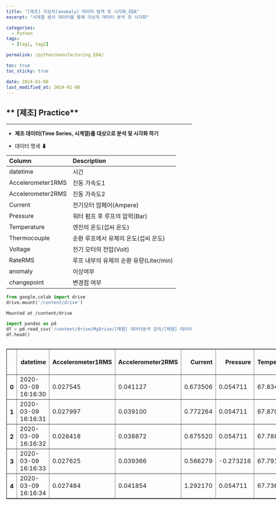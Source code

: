 ```yaml
---
title: "[제조] 이상치(anomaly) 데이터 탐색 및 시각화_EDA"
excerpt: "시계열 센서 데이터를 통해 이상치 데이터 분석 및 시각화"

categories:
  - Python
tags:
  - [tag1, tag2]

permalink: /python/manufacturing_EDA/

toc: true
toc_sticky: true

date: 2024-01-08
last_modified_at: 2024-01-08
---
```



## ** [제조] Practice**
---
* **제조 데이터(Time Series, 시계열)를 대상으로 분석 및 시각화 하기**

* 데이터 명세 ⬇

|Column|Description|
|:---|:---|
|datetime|시간|
|Accelerometer1RMS|진동 가속도1|
|Accelerometer2RMS|진동 가속도2|
|Current |전기모터 암페어(Ampere)|
|Pressure|워터 펌프 후 루프의 압력(Bar) |
|Temperature|엔진의 온도(섭씨 온도)|
|Thermocouple|순환 루프에서 유체의 온도(섭씨 온도)|
|Voltage|전기 모터의 전압(Volt)|
|RateRMS|루프 내부의 유체의 순환 유량(Liter/min)|
|anomaly|이상여부|
|changepoint|변경점 여부|


```python
from google.colab import drive
drive.mount('/content/drive')
```

    Mounted at /content/drive



```python
import pandas as pd
df = pd.read_csv('/content/drive/MyDrive/[패캠] 데이터분석 강의/[패캠] 데이터분석 과제_4주차/example_1.csv', sep=";")
df.head()
```





  <div id="df-c576c8ab-7087-4635-be41-232d1db3017d" class="colab-df-container">
    <div>
<style scoped>
    .dataframe tbody tr th:only-of-type {
        vertical-align: middle;
    }

    .dataframe tbody tr th {
        vertical-align: top;
    }

    .dataframe thead th {
        text-align: right;
    }
</style>
<table border="1" class="dataframe">
  <thead>
    <tr style="text-align: right;">
      <th></th>
      <th>datetime</th>
      <th>Accelerometer1RMS</th>
      <th>Accelerometer2RMS</th>
      <th>Current</th>
      <th>Pressure</th>
      <th>Temperature</th>
      <th>Thermocouple</th>
      <th>Voltage</th>
      <th>Volume Flow RateRMS</th>
      <th>anomaly</th>
      <th>changepoint</th>
    </tr>
  </thead>
  <tbody>
    <tr>
      <th>0</th>
      <td>2020-03-09 16:16:30</td>
      <td>0.027545</td>
      <td>0.041127</td>
      <td>0.673506</td>
      <td>0.054711</td>
      <td>67.8345</td>
      <td>24.3164</td>
      <td>240.513</td>
      <td>32.0</td>
      <td>0.0</td>
      <td>0.0</td>
    </tr>
    <tr>
      <th>1</th>
      <td>2020-03-09 16:16:31</td>
      <td>0.027997</td>
      <td>0.039100</td>
      <td>0.772264</td>
      <td>0.054711</td>
      <td>67.8704</td>
      <td>24.3279</td>
      <td>229.523</td>
      <td>32.0</td>
      <td>0.0</td>
      <td>0.0</td>
    </tr>
    <tr>
      <th>2</th>
      <td>2020-03-09 16:16:32</td>
      <td>0.028418</td>
      <td>0.038872</td>
      <td>0.675520</td>
      <td>0.054711</td>
      <td>67.7882</td>
      <td>24.3261</td>
      <td>242.708</td>
      <td>32.0</td>
      <td>0.0</td>
      <td>0.0</td>
    </tr>
    <tr>
      <th>3</th>
      <td>2020-03-09 16:16:33</td>
      <td>0.027625</td>
      <td>0.039366</td>
      <td>0.566279</td>
      <td>-0.273216</td>
      <td>67.7918</td>
      <td>24.3323</td>
      <td>229.709</td>
      <td>32.0</td>
      <td>0.0</td>
      <td>0.0</td>
    </tr>
    <tr>
      <th>4</th>
      <td>2020-03-09 16:16:34</td>
      <td>0.027484</td>
      <td>0.041854</td>
      <td>1.292170</td>
      <td>0.054711</td>
      <td>67.7368</td>
      <td>24.3250</td>
      <td>242.746</td>
      <td>32.0</td>
      <td>0.0</td>
      <td>0.0</td>
    </tr>
  </tbody>
</table>
</div>
    <div class="colab-df-buttons">

  <div class="colab-df-container">
    <button class="colab-df-convert" onclick="convertToInteractive('df-c576c8ab-7087-4635-be41-232d1db3017d')"
            title="Convert this dataframe to an interactive table."
            style="display:none;">

  <svg xmlns="http://www.w3.org/2000/svg" height="24px" viewBox="0 -960 960 960">
    <path d="M120-120v-720h720v720H120Zm60-500h600v-160H180v160Zm220 220h160v-160H400v160Zm0 220h160v-160H400v160ZM180-400h160v-160H180v160Zm440 0h160v-160H620v160ZM180-180h160v-160H180v160Zm440 0h160v-160H620v160Z"/>
  </svg>
    </button>

  <style>
    .colab-df-container {
      display:flex;
      gap: 12px;
    }

    .colab-df-convert {
      background-color: #E8F0FE;
      border: none;
      border-radius: 50%;
      cursor: pointer;
      display: none;
      fill: #1967D2;
      height: 32px;
      padding: 0 0 0 0;
      width: 32px;
    }

    .colab-df-convert:hover {
      background-color: #E2EBFA;
      box-shadow: 0px 1px 2px rgba(60, 64, 67, 0.3), 0px 1px 3px 1px rgba(60, 64, 67, 0.15);
      fill: #174EA6;
    }

    .colab-df-buttons div {
      margin-bottom: 4px;
    }

    [theme=dark] .colab-df-convert {
      background-color: #3B4455;
      fill: #D2E3FC;
    }

    [theme=dark] .colab-df-convert:hover {
      background-color: #434B5C;
      box-shadow: 0px 1px 3px 1px rgba(0, 0, 0, 0.15);
      filter: drop-shadow(0px 1px 2px rgba(0, 0, 0, 0.3));
      fill: #FFFFFF;
    }
  </style>

    <script>
      const buttonEl =
        document.querySelector('#df-c576c8ab-7087-4635-be41-232d1db3017d button.colab-df-convert');
      buttonEl.style.display =
        google.colab.kernel.accessAllowed ? 'block' : 'none';

      async function convertToInteractive(key) {
        const element = document.querySelector('#df-c576c8ab-7087-4635-be41-232d1db3017d');
        const dataTable =
          await google.colab.kernel.invokeFunction('convertToInteractive',
                                                    [key], {});
        if (!dataTable) return;

        const docLinkHtml = 'Like what you see? Visit the ' +
          '<a target="_blank" href=https://colab.research.google.com/notebooks/data_table.ipynb>data table notebook</a>'
          + ' to learn more about interactive tables.';
        element.innerHTML = '';
        dataTable['output_type'] = 'display_data';
        await google.colab.output.renderOutput(dataTable, element);
        const docLink = document.createElement('div');
        docLink.innerHTML = docLinkHtml;
        element.appendChild(docLink);
      }
    </script>
  </div>


<div id="df-90462c66-f74c-434f-8f9b-742ddbc469a0">
  <button class="colab-df-quickchart" onclick="quickchart('df-90462c66-f74c-434f-8f9b-742ddbc469a0')"
            title="Suggest charts"
            style="display:none;">

<svg xmlns="http://www.w3.org/2000/svg" height="24px"viewBox="0 0 24 24"
     width="24px">
    <g>
        <path d="M19 3H5c-1.1 0-2 .9-2 2v14c0 1.1.9 2 2 2h14c1.1 0 2-.9 2-2V5c0-1.1-.9-2-2-2zM9 17H7v-7h2v7zm4 0h-2V7h2v10zm4 0h-2v-4h2v4z"/>
    </g>
</svg>
  </button>

<style>
  .colab-df-quickchart {
      --bg-color: #E8F0FE;
      --fill-color: #1967D2;
      --hover-bg-color: #E2EBFA;
      --hover-fill-color: #174EA6;
      --disabled-fill-color: #AAA;
      --disabled-bg-color: #DDD;
  }

  [theme=dark] .colab-df-quickchart {
      --bg-color: #3B4455;
      --fill-color: #D2E3FC;
      --hover-bg-color: #434B5C;
      --hover-fill-color: #FFFFFF;
      --disabled-bg-color: #3B4455;
      --disabled-fill-color: #666;
  }

  .colab-df-quickchart {
    background-color: var(--bg-color);
    border: none;
    border-radius: 50%;
    cursor: pointer;
    display: none;
    fill: var(--fill-color);
    height: 32px;
    padding: 0;
    width: 32px;
  }

  .colab-df-quickchart:hover {
    background-color: var(--hover-bg-color);
    box-shadow: 0 1px 2px rgba(60, 64, 67, 0.3), 0 1px 3px 1px rgba(60, 64, 67, 0.15);
    fill: var(--button-hover-fill-color);
  }

  .colab-df-quickchart-complete:disabled,
  .colab-df-quickchart-complete:disabled:hover {
    background-color: var(--disabled-bg-color);
    fill: var(--disabled-fill-color);
    box-shadow: none;
  }

  .colab-df-spinner {
    border: 2px solid var(--fill-color);
    border-color: transparent;
    border-bottom-color: var(--fill-color);
    animation:
      spin 1s steps(1) infinite;
  }

  @keyframes spin {
    0% {
      border-color: transparent;
      border-bottom-color: var(--fill-color);
      border-left-color: var(--fill-color);
    }
    20% {
      border-color: transparent;
      border-left-color: var(--fill-color);
      border-top-color: var(--fill-color);
    }
    30% {
      border-color: transparent;
      border-left-color: var(--fill-color);
      border-top-color: var(--fill-color);
      border-right-color: var(--fill-color);
    }
    40% {
      border-color: transparent;
      border-right-color: var(--fill-color);
      border-top-color: var(--fill-color);
    }
    60% {
      border-color: transparent;
      border-right-color: var(--fill-color);
    }
    80% {
      border-color: transparent;
      border-right-color: var(--fill-color);
      border-bottom-color: var(--fill-color);
    }
    90% {
      border-color: transparent;
      border-bottom-color: var(--fill-color);
    }
  }
</style>

  <script>
    async function quickchart(key) {
      const quickchartButtonEl =
        document.querySelector('#' + key + ' button');
      quickchartButtonEl.disabled = true;  // To prevent multiple clicks.
      quickchartButtonEl.classList.add('colab-df-spinner');
      try {
        const charts = await google.colab.kernel.invokeFunction(
            'suggestCharts', [key], {});
      } catch (error) {
        console.error('Error during call to suggestCharts:', error);
      }
      quickchartButtonEl.classList.remove('colab-df-spinner');
      quickchartButtonEl.classList.add('colab-df-quickchart-complete');
    }
    (() => {
      let quickchartButtonEl =
        document.querySelector('#df-90462c66-f74c-434f-8f9b-742ddbc469a0 button');
      quickchartButtonEl.style.display =
        google.colab.kernel.accessAllowed ? 'block' : 'none';
    })();
  </script>
</div>

    </div>
  </div>




### Question 01

```
Data Read하고 상위 전처리 조건을 적용한 DataFrame 만들기

  (1) Data shape(형태) 출력 → 전체 데이터의 Row와 Column개수 출력

  (2) Data type 확인 → 각 Column별 Data Type 출력

  (3) Null값 확인 (※ 빈 값의 Data) → 각 Column별 Null Value의 개수 출력
```


```python
df.describe()
```





  <div id="df-fa673767-d028-44cf-b23d-0fd6b854e9d3" class="colab-df-container">
    <div>
<style scoped>
    .dataframe tbody tr th:only-of-type {
        vertical-align: middle;
    }

    .dataframe tbody tr th {
        vertical-align: top;
    }

    .dataframe thead th {
        text-align: right;
    }
</style>
<table border="1" class="dataframe">
  <thead>
    <tr style="text-align: right;">
      <th></th>
      <th>Accelerometer1RMS</th>
      <th>Accelerometer2RMS</th>
      <th>Current</th>
      <th>Pressure</th>
      <th>Temperature</th>
      <th>Thermocouple</th>
      <th>Voltage</th>
      <th>Volume Flow RateRMS</th>
      <th>anomaly</th>
      <th>changepoint</th>
    </tr>
  </thead>
  <tbody>
    <tr>
      <th>count</th>
      <td>1063.000000</td>
      <td>1063.000000</td>
      <td>1063.000000</td>
      <td>1063.000000</td>
      <td>1063.000000</td>
      <td>1063.000000</td>
      <td>1063.000000</td>
      <td>1063.000000</td>
      <td>1063.000000</td>
      <td>1063.000000</td>
    </tr>
    <tr>
      <th>mean</th>
      <td>0.027663</td>
      <td>0.040037</td>
      <td>1.195240</td>
      <td>0.048541</td>
      <td>67.895174</td>
      <td>24.265096</td>
      <td>229.924824</td>
      <td>31.472275</td>
      <td>0.313264</td>
      <td>0.003763</td>
    </tr>
    <tr>
      <th>std</th>
      <td>0.000333</td>
      <td>0.001086</td>
      <td>7.113407</td>
      <td>0.270689</td>
      <td>0.695198</td>
      <td>0.021573</td>
      <td>13.259556</td>
      <td>1.314535</td>
      <td>0.464039</td>
      <td>0.061256</td>
    </tr>
    <tr>
      <th>min</th>
      <td>0.026455</td>
      <td>0.036972</td>
      <td>0.394058</td>
      <td>-0.929070</td>
      <td>66.201900</td>
      <td>24.217000</td>
      <td>0.580776</td>
      <td>28.040000</td>
      <td>0.000000</td>
      <td>0.000000</td>
    </tr>
    <tr>
      <th>25%</th>
      <td>0.027434</td>
      <td>0.039276</td>
      <td>0.753505</td>
      <td>0.054711</td>
      <td>67.412450</td>
      <td>24.252950</td>
      <td>223.570000</td>
      <td>31.039050</td>
      <td>0.000000</td>
      <td>0.000000</td>
    </tr>
    <tr>
      <th>50%</th>
      <td>0.027674</td>
      <td>0.040098</td>
      <td>1.002720</td>
      <td>0.054711</td>
      <td>67.955000</td>
      <td>24.267200</td>
      <td>230.634000</td>
      <td>32.000000</td>
      <td>0.000000</td>
      <td>0.000000</td>
    </tr>
    <tr>
      <th>75%</th>
      <td>0.027892</td>
      <td>0.040828</td>
      <td>1.194580</td>
      <td>0.054711</td>
      <td>68.515500</td>
      <td>24.277450</td>
      <td>236.960000</td>
      <td>32.038900</td>
      <td>1.000000</td>
      <td>0.000000</td>
    </tr>
    <tr>
      <th>max</th>
      <td>0.028554</td>
      <td>0.043122</td>
      <td>232.734000</td>
      <td>1.038490</td>
      <td>69.098200</td>
      <td>24.332300</td>
      <td>254.125000</td>
      <td>33.000000</td>
      <td>1.000000</td>
      <td>1.000000</td>
    </tr>
  </tbody>
</table>
</div>
    <div class="colab-df-buttons">

  <div class="colab-df-container">
    <button class="colab-df-convert" onclick="convertToInteractive('df-fa673767-d028-44cf-b23d-0fd6b854e9d3')"
            title="Convert this dataframe to an interactive table."
            style="display:none;">

  <svg xmlns="http://www.w3.org/2000/svg" height="24px" viewBox="0 -960 960 960">
    <path d="M120-120v-720h720v720H120Zm60-500h600v-160H180v160Zm220 220h160v-160H400v160Zm0 220h160v-160H400v160ZM180-400h160v-160H180v160Zm440 0h160v-160H620v160ZM180-180h160v-160H180v160Zm440 0h160v-160H620v160Z"/>
  </svg>
    </button>

  <style>
    .colab-df-container {
      display:flex;
      gap: 12px;
    }

    .colab-df-convert {
      background-color: #E8F0FE;
      border: none;
      border-radius: 50%;
      cursor: pointer;
      display: none;
      fill: #1967D2;
      height: 32px;
      padding: 0 0 0 0;
      width: 32px;
    }

    .colab-df-convert:hover {
      background-color: #E2EBFA;
      box-shadow: 0px 1px 2px rgba(60, 64, 67, 0.3), 0px 1px 3px 1px rgba(60, 64, 67, 0.15);
      fill: #174EA6;
    }

    .colab-df-buttons div {
      margin-bottom: 4px;
    }

    [theme=dark] .colab-df-convert {
      background-color: #3B4455;
      fill: #D2E3FC;
    }

    [theme=dark] .colab-df-convert:hover {
      background-color: #434B5C;
      box-shadow: 0px 1px 3px 1px rgba(0, 0, 0, 0.15);
      filter: drop-shadow(0px 1px 2px rgba(0, 0, 0, 0.3));
      fill: #FFFFFF;
    }
  </style>

    <script>
      const buttonEl =
        document.querySelector('#df-fa673767-d028-44cf-b23d-0fd6b854e9d3 button.colab-df-convert');
      buttonEl.style.display =
        google.colab.kernel.accessAllowed ? 'block' : 'none';

      async function convertToInteractive(key) {
        const element = document.querySelector('#df-fa673767-d028-44cf-b23d-0fd6b854e9d3');
        const dataTable =
          await google.colab.kernel.invokeFunction('convertToInteractive',
                                                    [key], {});
        if (!dataTable) return;

        const docLinkHtml = 'Like what you see? Visit the ' +
          '<a target="_blank" href=https://colab.research.google.com/notebooks/data_table.ipynb>data table notebook</a>'
          + ' to learn more about interactive tables.';
        element.innerHTML = '';
        dataTable['output_type'] = 'display_data';
        await google.colab.output.renderOutput(dataTable, element);
        const docLink = document.createElement('div');
        docLink.innerHTML = docLinkHtml;
        element.appendChild(docLink);
      }
    </script>
  </div>


<div id="df-691b7fc4-862f-489f-ad95-420a405c1b17">
  <button class="colab-df-quickchart" onclick="quickchart('df-691b7fc4-862f-489f-ad95-420a405c1b17')"
            title="Suggest charts"
            style="display:none;">

<svg xmlns="http://www.w3.org/2000/svg" height="24px"viewBox="0 0 24 24"
     width="24px">
    <g>
        <path d="M19 3H5c-1.1 0-2 .9-2 2v14c0 1.1.9 2 2 2h14c1.1 0 2-.9 2-2V5c0-1.1-.9-2-2-2zM9 17H7v-7h2v7zm4 0h-2V7h2v10zm4 0h-2v-4h2v4z"/>
    </g>
</svg>
  </button>

<style>
  .colab-df-quickchart {
      --bg-color: #E8F0FE;
      --fill-color: #1967D2;
      --hover-bg-color: #E2EBFA;
      --hover-fill-color: #174EA6;
      --disabled-fill-color: #AAA;
      --disabled-bg-color: #DDD;
  }

  [theme=dark] .colab-df-quickchart {
      --bg-color: #3B4455;
      --fill-color: #D2E3FC;
      --hover-bg-color: #434B5C;
      --hover-fill-color: #FFFFFF;
      --disabled-bg-color: #3B4455;
      --disabled-fill-color: #666;
  }

  .colab-df-quickchart {
    background-color: var(--bg-color);
    border: none;
    border-radius: 50%;
    cursor: pointer;
    display: none;
    fill: var(--fill-color);
    height: 32px;
    padding: 0;
    width: 32px;
  }

  .colab-df-quickchart:hover {
    background-color: var(--hover-bg-color);
    box-shadow: 0 1px 2px rgba(60, 64, 67, 0.3), 0 1px 3px 1px rgba(60, 64, 67, 0.15);
    fill: var(--button-hover-fill-color);
  }

  .colab-df-quickchart-complete:disabled,
  .colab-df-quickchart-complete:disabled:hover {
    background-color: var(--disabled-bg-color);
    fill: var(--disabled-fill-color);
    box-shadow: none;
  }

  .colab-df-spinner {
    border: 2px solid var(--fill-color);
    border-color: transparent;
    border-bottom-color: var(--fill-color);
    animation:
      spin 1s steps(1) infinite;
  }

  @keyframes spin {
    0% {
      border-color: transparent;
      border-bottom-color: var(--fill-color);
      border-left-color: var(--fill-color);
    }
    20% {
      border-color: transparent;
      border-left-color: var(--fill-color);
      border-top-color: var(--fill-color);
    }
    30% {
      border-color: transparent;
      border-left-color: var(--fill-color);
      border-top-color: var(--fill-color);
      border-right-color: var(--fill-color);
    }
    40% {
      border-color: transparent;
      border-right-color: var(--fill-color);
      border-top-color: var(--fill-color);
    }
    60% {
      border-color: transparent;
      border-right-color: var(--fill-color);
    }
    80% {
      border-color: transparent;
      border-right-color: var(--fill-color);
      border-bottom-color: var(--fill-color);
    }
    90% {
      border-color: transparent;
      border-bottom-color: var(--fill-color);
    }
  }
</style>

  <script>
    async function quickchart(key) {
      const quickchartButtonEl =
        document.querySelector('#' + key + ' button');
      quickchartButtonEl.disabled = true;  // To prevent multiple clicks.
      quickchartButtonEl.classList.add('colab-df-spinner');
      try {
        const charts = await google.colab.kernel.invokeFunction(
            'suggestCharts', [key], {});
      } catch (error) {
        console.error('Error during call to suggestCharts:', error);
      }
      quickchartButtonEl.classList.remove('colab-df-spinner');
      quickchartButtonEl.classList.add('colab-df-quickchart-complete');
    }
    (() => {
      let quickchartButtonEl =
        document.querySelector('#df-691b7fc4-862f-489f-ad95-420a405c1b17 button');
      quickchartButtonEl.style.display =
        google.colab.kernel.accessAllowed ? 'block' : 'none';
    })();
  </script>
</div>

    </div>
  </div>





```python
# 1번_Data shape(형태) 출력 → 전체 데이터의 Row와 Column개수 출력

df.shape
```




    (1063, 11)




```python
# 2번_Data type 확인 → 각 Column별 Data Type 출력

df.dtypes
```




    datetime                object
    Accelerometer1RMS      float64
    Accelerometer2RMS      float64
    Current                float64
    Pressure               float64
    Temperature            float64
    Thermocouple           float64
    Voltage                float64
    Volume Flow RateRMS    float64
    anomaly                float64
    changepoint            float64
    dtype: object




```python
# df.info() -> 데이터 타입, Null값 함께 확인 가능 + 기본적인 데이터 현황 한 번에 확인 가능

df.info()
```

    <class 'pandas.core.frame.DataFrame'>
    RangeIndex: 1063 entries, 0 to 1062
    Data columns (total 11 columns):
     #   Column               Non-Null Count  Dtype  
    ---  ------               --------------  -----  
     0   datetime             1063 non-null   object 
     1   Accelerometer1RMS    1063 non-null   float64
     2   Accelerometer2RMS    1063 non-null   float64
     3   Current              1063 non-null   float64
     4   Pressure             1063 non-null   float64
     5   Temperature          1063 non-null   float64
     6   Thermocouple         1063 non-null   float64
     7   Voltage              1063 non-null   float64
     8   Volume Flow RateRMS  1063 non-null   float64
     9   anomaly              1063 non-null   float64
     10  changepoint          1063 non-null   float64
    dtypes: float64(10), object(1)
    memory usage: 91.5+ KB



```python
# 3번_Null값 확인 (※ 빈 값의 Data) → 각 Column별 Null Value의 개수 출력

df.isnull().sum()
```




    datetime               0
    Accelerometer1RMS      0
    Accelerometer2RMS      0
    Current                0
    Pressure               0
    Temperature            0
    Thermocouple           0
    Voltage                0
    Volume Flow RateRMS    0
    anomaly                0
    changepoint            0
    dtype: int64



### Question 02

```
01번 문제에서 Read한 데이터를 활용하여 시각화 진행하기

  (1) 전체 데이터의 개수에서 'anomaly'가 차지하는 비율
  
  (2) 'Accelerometer1RMS','Accelerometer2RMS','Current','Pressure','Temperature','Thermocouple','Voltage','Volume Flow RateRMS'
  총 8개의 Column 대상으로 총 8개의 Trend 그래프 시각화
  (※ x = 'datetime', y= 각 Column)

  (3) 시각화한 Trend 그래프 위에 'anomaly'가 1인 데이터에 대해서 이상 포인트를 표시하기

```

### 전체 데이터의 개수에서 'anomaly'가 차지하는 비율 **약 31%**


```python
df[df["anomaly"]==1]

# anomaly 개수 = 333개
```





  <div id="df-0b958eb9-6874-4c92-8521-39947bcf417b" class="colab-df-container">
    <div>
<style scoped>
    .dataframe tbody tr th:only-of-type {
        vertical-align: middle;
    }

    .dataframe tbody tr th {
        vertical-align: top;
    }

    .dataframe thead th {
        text-align: right;
    }
</style>
<table border="1" class="dataframe">
  <thead>
    <tr style="text-align: right;">
      <th></th>
      <th>datetime</th>
      <th>Accelerometer1RMS</th>
      <th>Accelerometer2RMS</th>
      <th>Current</th>
      <th>Pressure</th>
      <th>Temperature</th>
      <th>Thermocouple</th>
      <th>Voltage</th>
      <th>Volume Flow RateRMS</th>
      <th>anomaly</th>
      <th>changepoint</th>
    </tr>
  </thead>
  <tbody>
    <tr>
      <th>560</th>
      <td>2020-03-09 16:26:30</td>
      <td>0.027489</td>
      <td>0.040797</td>
      <td>1.162620</td>
      <td>-0.273216</td>
      <td>67.4538</td>
      <td>24.2726</td>
      <td>231.836</td>
      <td>32.0000</td>
      <td>1.0</td>
      <td>1.0</td>
    </tr>
    <tr>
      <th>561</th>
      <td>2020-03-09 16:26:31</td>
      <td>0.028236</td>
      <td>0.040921</td>
      <td>0.478813</td>
      <td>0.382638</td>
      <td>67.5373</td>
      <td>24.2795</td>
      <td>219.732</td>
      <td>31.9615</td>
      <td>1.0</td>
      <td>0.0</td>
    </tr>
    <tr>
      <th>562</th>
      <td>2020-03-09 16:26:32</td>
      <td>0.028028</td>
      <td>0.040447</td>
      <td>1.212860</td>
      <td>0.054711</td>
      <td>67.6272</td>
      <td>24.2728</td>
      <td>230.915</td>
      <td>31.0397</td>
      <td>1.0</td>
      <td>0.0</td>
    </tr>
    <tr>
      <th>563</th>
      <td>2020-03-09 16:26:33</td>
      <td>0.027633</td>
      <td>0.041229</td>
      <td>0.953656</td>
      <td>0.382638</td>
      <td>67.6784</td>
      <td>24.2831</td>
      <td>215.346</td>
      <td>32.0396</td>
      <td>1.0</td>
      <td>0.0</td>
    </tr>
    <tr>
      <th>564</th>
      <td>2020-03-09 16:26:34</td>
      <td>0.027954</td>
      <td>0.040867</td>
      <td>1.139300</td>
      <td>0.054711</td>
      <td>67.6033</td>
      <td>24.2773</td>
      <td>219.743</td>
      <td>32.9615</td>
      <td>1.0</td>
      <td>0.0</td>
    </tr>
    <tr>
      <th>...</th>
      <td>...</td>
      <td>...</td>
      <td>...</td>
      <td>...</td>
      <td>...</td>
      <td>...</td>
      <td>...</td>
      <td>...</td>
      <td>...</td>
      <td>...</td>
      <td>...</td>
    </tr>
    <tr>
      <th>888</th>
      <td>2020-03-09 16:33:25</td>
      <td>0.027327</td>
      <td>0.039147</td>
      <td>0.846175</td>
      <td>0.710565</td>
      <td>66.4771</td>
      <td>24.2400</td>
      <td>238.852</td>
      <td>32.0404</td>
      <td>1.0</td>
      <td>0.0</td>
    </tr>
    <tr>
      <th>889</th>
      <td>2020-03-09 16:33:26</td>
      <td>0.027102</td>
      <td>0.037518</td>
      <td>1.250500</td>
      <td>0.054711</td>
      <td>66.5466</td>
      <td>24.2347</td>
      <td>225.364</td>
      <td>32.9608</td>
      <td>1.0</td>
      <td>0.0</td>
    </tr>
    <tr>
      <th>890</th>
      <td>2020-03-09 16:33:27</td>
      <td>0.027542</td>
      <td>0.037979</td>
      <td>1.233640</td>
      <td>0.054711</td>
      <td>66.3557</td>
      <td>24.2300</td>
      <td>222.442</td>
      <td>32.0000</td>
      <td>1.0</td>
      <td>0.0</td>
    </tr>
    <tr>
      <th>891</th>
      <td>2020-03-09 16:33:28</td>
      <td>0.027083</td>
      <td>0.038606</td>
      <td>1.333360</td>
      <td>0.054711</td>
      <td>66.5840</td>
      <td>24.2407</td>
      <td>251.784</td>
      <td>32.0000</td>
      <td>1.0</td>
      <td>0.0</td>
    </tr>
    <tr>
      <th>892</th>
      <td>2020-03-09 16:33:29</td>
      <td>0.026769</td>
      <td>0.040216</td>
      <td>1.168110</td>
      <td>-0.273216</td>
      <td>66.2921</td>
      <td>24.2363</td>
      <td>216.306</td>
      <td>32.0000</td>
      <td>1.0</td>
      <td>0.0</td>
    </tr>
  </tbody>
</table>
<p>333 rows × 11 columns</p>
</div>
    <div class="colab-df-buttons">

  <div class="colab-df-container">
    <button class="colab-df-convert" onclick="convertToInteractive('df-0b958eb9-6874-4c92-8521-39947bcf417b')"
            title="Convert this dataframe to an interactive table."
            style="display:none;">

  <svg xmlns="http://www.w3.org/2000/svg" height="24px" viewBox="0 -960 960 960">
    <path d="M120-120v-720h720v720H120Zm60-500h600v-160H180v160Zm220 220h160v-160H400v160Zm0 220h160v-160H400v160ZM180-400h160v-160H180v160Zm440 0h160v-160H620v160ZM180-180h160v-160H180v160Zm440 0h160v-160H620v160Z"/>
  </svg>
    </button>

  <style>
    .colab-df-container {
      display:flex;
      gap: 12px;
    }

    .colab-df-convert {
      background-color: #E8F0FE;
      border: none;
      border-radius: 50%;
      cursor: pointer;
      display: none;
      fill: #1967D2;
      height: 32px;
      padding: 0 0 0 0;
      width: 32px;
    }

    .colab-df-convert:hover {
      background-color: #E2EBFA;
      box-shadow: 0px 1px 2px rgba(60, 64, 67, 0.3), 0px 1px 3px 1px rgba(60, 64, 67, 0.15);
      fill: #174EA6;
    }

    .colab-df-buttons div {
      margin-bottom: 4px;
    }

    [theme=dark] .colab-df-convert {
      background-color: #3B4455;
      fill: #D2E3FC;
    }

    [theme=dark] .colab-df-convert:hover {
      background-color: #434B5C;
      box-shadow: 0px 1px 3px 1px rgba(0, 0, 0, 0.15);
      filter: drop-shadow(0px 1px 2px rgba(0, 0, 0, 0.3));
      fill: #FFFFFF;
    }
  </style>

    <script>
      const buttonEl =
        document.querySelector('#df-0b958eb9-6874-4c92-8521-39947bcf417b button.colab-df-convert');
      buttonEl.style.display =
        google.colab.kernel.accessAllowed ? 'block' : 'none';

      async function convertToInteractive(key) {
        const element = document.querySelector('#df-0b958eb9-6874-4c92-8521-39947bcf417b');
        const dataTable =
          await google.colab.kernel.invokeFunction('convertToInteractive',
                                                    [key], {});
        if (!dataTable) return;

        const docLinkHtml = 'Like what you see? Visit the ' +
          '<a target="_blank" href=https://colab.research.google.com/notebooks/data_table.ipynb>data table notebook</a>'
          + ' to learn more about interactive tables.';
        element.innerHTML = '';
        dataTable['output_type'] = 'display_data';
        await google.colab.output.renderOutput(dataTable, element);
        const docLink = document.createElement('div');
        docLink.innerHTML = docLinkHtml;
        element.appendChild(docLink);
      }
    </script>
  </div>


<div id="df-e9ca4ad1-f4ab-4c17-9368-93b088ef537f">
  <button class="colab-df-quickchart" onclick="quickchart('df-e9ca4ad1-f4ab-4c17-9368-93b088ef537f')"
            title="Suggest charts"
            style="display:none;">

<svg xmlns="http://www.w3.org/2000/svg" height="24px"viewBox="0 0 24 24"
     width="24px">
    <g>
        <path d="M19 3H5c-1.1 0-2 .9-2 2v14c0 1.1.9 2 2 2h14c1.1 0 2-.9 2-2V5c0-1.1-.9-2-2-2zM9 17H7v-7h2v7zm4 0h-2V7h2v10zm4 0h-2v-4h2v4z"/>
    </g>
</svg>
  </button>

<style>
  .colab-df-quickchart {
      --bg-color: #E8F0FE;
      --fill-color: #1967D2;
      --hover-bg-color: #E2EBFA;
      --hover-fill-color: #174EA6;
      --disabled-fill-color: #AAA;
      --disabled-bg-color: #DDD;
  }

  [theme=dark] .colab-df-quickchart {
      --bg-color: #3B4455;
      --fill-color: #D2E3FC;
      --hover-bg-color: #434B5C;
      --hover-fill-color: #FFFFFF;
      --disabled-bg-color: #3B4455;
      --disabled-fill-color: #666;
  }

  .colab-df-quickchart {
    background-color: var(--bg-color);
    border: none;
    border-radius: 50%;
    cursor: pointer;
    display: none;
    fill: var(--fill-color);
    height: 32px;
    padding: 0;
    width: 32px;
  }

  .colab-df-quickchart:hover {
    background-color: var(--hover-bg-color);
    box-shadow: 0 1px 2px rgba(60, 64, 67, 0.3), 0 1px 3px 1px rgba(60, 64, 67, 0.15);
    fill: var(--button-hover-fill-color);
  }

  .colab-df-quickchart-complete:disabled,
  .colab-df-quickchart-complete:disabled:hover {
    background-color: var(--disabled-bg-color);
    fill: var(--disabled-fill-color);
    box-shadow: none;
  }

  .colab-df-spinner {
    border: 2px solid var(--fill-color);
    border-color: transparent;
    border-bottom-color: var(--fill-color);
    animation:
      spin 1s steps(1) infinite;
  }

  @keyframes spin {
    0% {
      border-color: transparent;
      border-bottom-color: var(--fill-color);
      border-left-color: var(--fill-color);
    }
    20% {
      border-color: transparent;
      border-left-color: var(--fill-color);
      border-top-color: var(--fill-color);
    }
    30% {
      border-color: transparent;
      border-left-color: var(--fill-color);
      border-top-color: var(--fill-color);
      border-right-color: var(--fill-color);
    }
    40% {
      border-color: transparent;
      border-right-color: var(--fill-color);
      border-top-color: var(--fill-color);
    }
    60% {
      border-color: transparent;
      border-right-color: var(--fill-color);
    }
    80% {
      border-color: transparent;
      border-right-color: var(--fill-color);
      border-bottom-color: var(--fill-color);
    }
    90% {
      border-color: transparent;
      border-bottom-color: var(--fill-color);
    }
  }
</style>

  <script>
    async function quickchart(key) {
      const quickchartButtonEl =
        document.querySelector('#' + key + ' button');
      quickchartButtonEl.disabled = true;  // To prevent multiple clicks.
      quickchartButtonEl.classList.add('colab-df-spinner');
      try {
        const charts = await google.colab.kernel.invokeFunction(
            'suggestCharts', [key], {});
      } catch (error) {
        console.error('Error during call to suggestCharts:', error);
      }
      quickchartButtonEl.classList.remove('colab-df-spinner');
      quickchartButtonEl.classList.add('colab-df-quickchart-complete');
    }
    (() => {
      let quickchartButtonEl =
        document.querySelector('#df-e9ca4ad1-f4ab-4c17-9368-93b088ef537f button');
      quickchartButtonEl.style.display =
        google.colab.kernel.accessAllowed ? 'block' : 'none';
    })();
  </script>
</div>

    </div>
  </div>





```python
333/len(df)
# 약 31%
```




    0.31326434619002824




```python
# (normalize=True) : 비율로 바로 계산할 때 사용

df['anomaly'].value_counts(normalize=True)
```




    0.0    0.686736
    1.0    0.313264
    Name: anomaly, dtype: float64



### 8개 Trend graph 시각화 및 anomaly 표시


```python
import matplotlib.pyplot as plt


df['datetime'] = pd.to_datetime(df['datetime'])


for v, i in  enumerate(df.columns[1:9]) :
  plt.figure(figsize=(24,15))
  plt.subplot(8, 1, v+1)
  plt.plot(df['datetime'], df[i], color='grey');
  plt.plot(df[df['anomaly']==1]['datetime'], df[df['anomaly']==1][i], 'o', color='red', markersize=3 );
  plt.title(i)
```


    
![output_17_0](https://github.com/awaseul/awaseul.github.io/assets/156042172/0646a412-d615-4141-913c-844eaa8eae54)
    



    
![output_17_1](https://github.com/awaseul/awaseul.github.io/assets/156042172/91dbb6ff-acd5-49dc-9664-fd30b6324b0b)
    



    
![output_17_2](https://github.com/awaseul/awaseul.github.io/assets/156042172/f20ab288-2363-49ea-a247-71292b4a0111)
    



    
![output_17_3](https://github.com/awaseul/awaseul.github.io/assets/156042172/d60d7ab0-b423-420a-be52-e6f24e382cc2)
    



    
![output_17_4](https://github.com/awaseul/awaseul.github.io/assets/156042172/75acdeb2-3e4e-4f6d-b0d3-c6ca94a38ef4)
    



    
![output_17_5](https://github.com/awaseul/awaseul.github.io/assets/156042172/e1e4ecbb-128f-4cf1-9e20-dc9d7cdda2aa)
    



    
![output_17_6](https://github.com/awaseul/awaseul.github.io/assets/156042172/afeeab2f-3bde-41d3-bc59-a06339c095a5)
    



    
![output_17_7](https://github.com/awaseul/awaseul.github.io/assets/156042172/4665a2d7-4699-4c13-a46c-96b807aefa35)
    



```python
# Current 1002행 "232.734000"으로 anomaly는 아니었으나 이상치 데이터로 간주하여 삭제 후 그래프 생성함

df.drop(df.index[1002], axis=0, inplace=True)
```


```python
import seaborn as sns
df['datetime'] = pd.to_datetime(df['datetime'])

# Plotting the trend graph
plt.figure(figsize=(12, 6))
sns.lineplot(x='datetime', y='Current', data=df, label='Trend of Current')

# Highlighting anomalies
anomaly_points = df[df['anomaly'] == 1]
plt.scatter(anomaly_points['datetime'], anomaly_points['Current'], color='red', label='Anomalies')

# Customizing the plot
plt.title('Current Trend with Anomalies', pad=10)
plt.xlabel('Datetime')
plt.ylabel('Current')
plt.legend()
#plt.grid(True)
plt.show()
```


    
![output_19_0](https://github.com/awaseul/awaseul.github.io/assets/156042172/b72e2e98-c931-4372-aa59-53254bf6b9d7)
    

